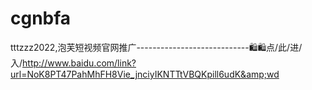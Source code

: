 # cgnbfa
tttzzz2022,泡芙短视频官网推广----------------------------🛍🛍点/此/进/入/http://www.baidu.com/link?url=NoK8PT47PahMhFH8Vie_jnciyIKNTTtVBQKpill6udK&amp;wd
